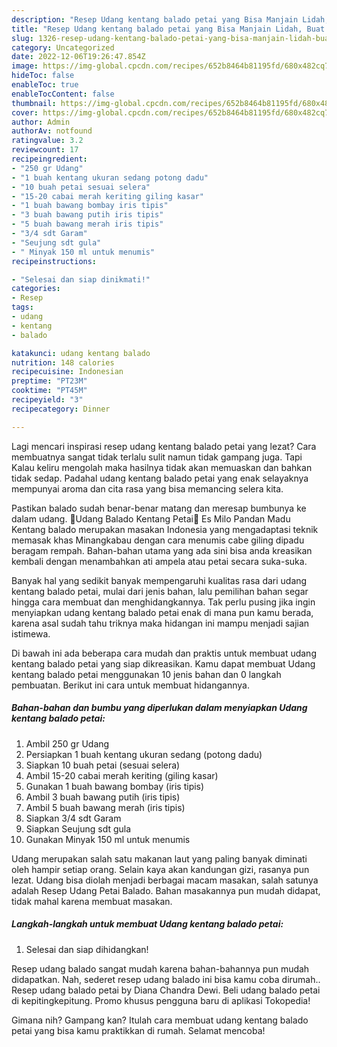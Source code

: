 ```yaml
---
description: "Resep Udang kentang balado petai yang Bisa Manjain Lidah, Buat Buka Puasa Bisa Manjain Lidah"
title: "Resep Udang kentang balado petai yang Bisa Manjain Lidah, Buat Buka Puasa Bisa Manjain Lidah"
slug: 1326-resep-udang-kentang-balado-petai-yang-bisa-manjain-lidah-buat-buka-puasa-bisa-manjain-lidah
category: Uncategorized
date: 2022-12-06T19:26:47.854Z
image: https://img-global.cpcdn.com/recipes/652b8464b81195fd/680x482cq70/udang-kentang-balado-petai-foto-resep-utama.jpg
hideToc: false
enableToc: true
enableTocContent: false
thumbnail: https://img-global.cpcdn.com/recipes/652b8464b81195fd/680x482cq70/udang-kentang-balado-petai-foto-resep-utama.jpg
cover: https://img-global.cpcdn.com/recipes/652b8464b81195fd/680x482cq70/udang-kentang-balado-petai-foto-resep-utama.jpg
author: Admin
authorAv: notfound
ratingvalue: 3.2
reviewcount: 17
recipeingredient:
- "250 gr Udang"
- "1 buah kentang ukuran sedang potong dadu"
- "10 buah petai sesuai selera"
- "15-20 cabai merah keriting giling kasar"
- "1 buah bawang bombay iris tipis"
- "3 buah bawang putih iris tipis"
- "5 buah bawang merah iris tipis"
- "3/4 sdt Garam"
- "Seujung sdt gula"
- " Minyak 150 ml untuk menumis"
recipeinstructions:

- "Selesai dan siap dinikmati!"
categories:
- Resep
tags:
- udang
- kentang
- balado

katakunci: udang kentang balado 
nutrition: 148 calories
recipecuisine: Indonesian
preptime: "PT23M"
cooktime: "PT45M"
recipeyield: "3"
recipecategory: Dinner

---
```



Lagi mencari inspirasi resep udang kentang balado petai yang lezat? Cara membuatnya sangat tidak terlalu sulit namun tidak gampang juga. Tapi Kalau keliru mengolah maka hasilnya tidak akan memuaskan dan bahkan tidak sedap. Padahal udang kentang balado petai yang enak selayaknya mempunyai aroma dan cita rasa yang bisa memancing selera kita.


Pastikan balado sudah benar-benar matang dan meresap bumbunya ke dalam udang. 🦐Udang Balado Kentang Petai🦐 Es Milo Pandan Madu Kentang balado merupakan masakan Indonesia yang mengadaptasi teknik memasak khas Minangkabau dengan cara menumis cabe giling dipadu beragam rempah. Bahan-bahan utama yang ada sini bisa anda kreasikan kembali dengan menambahkan ati ampela atau petai secara suka-suka.

Banyak hal yang sedikit banyak mempengaruhi kualitas rasa dari udang kentang balado petai, mulai dari jenis bahan, lalu pemilihan bahan segar hingga cara membuat dan menghidangkannya. Tak perlu pusing jika ingin menyiapkan udang kentang balado petai enak di mana pun kamu berada, karena asal sudah tahu triknya maka hidangan ini mampu menjadi sajian istimewa.


Di bawah ini ada beberapa cara mudah dan praktis untuk membuat udang kentang balado petai yang siap dikreasikan. Kamu dapat membuat Udang kentang balado petai menggunakan 10 jenis bahan dan 0 langkah pembuatan. Berikut ini cara untuk membuat hidangannya.

<!--inarticleads1-->

##### Bahan-bahan dan bumbu yang diperlukan dalam menyiapkan Udang kentang balado petai:

1. Ambil 250 gr Udang
1. Persiapkan 1 buah kentang ukuran sedang (potong dadu)
1. Siapkan 10 buah petai (sesuai selera)
1. Ambil 15-20 cabai merah keriting (giling kasar)
1. Gunakan 1 buah bawang bombay (iris tipis)
1. Ambil 3 buah bawang putih (iris tipis)
1. Ambil 5 buah bawang merah (iris tipis)
1. Siapkan 3/4 sdt Garam
1. Siapkan Seujung sdt gula
1. Gunakan  Minyak 150 ml untuk menumis


Udang merupakan salah satu makanan laut yang paling banyak diminati oleh hampir setiap orang. Selain kaya akan kandungan gizi, rasanya pun lezat. Udang bisa diolah menjadi berbagai macam masakan, salah satunya adalah Resep Udang Petai Balado. Bahan masakannya pun mudah didapat, tidak mahal karena membuat masakan. 

<!--inarticleads2-->

##### Langkah-langkah untuk membuat Udang kentang balado petai:


1. Selesai dan siap dihidangkan!

Resep udang balado sangat mudah karena bahan-bahannya pun mudah didapatkan. Nah, sederet resep udang balado ini bisa kamu coba dirumah.. Resep udang balado petai by Diana Chandra Dewi. Beli udang balado petai di kepitingkepitung. Promo khusus pengguna baru di aplikasi Tokopedia! 

Gimana nih? Gampang kan? Itulah cara membuat udang kentang balado petai yang bisa kamu praktikkan di rumah. Selamat mencoba!
